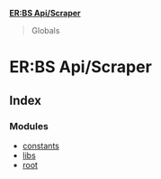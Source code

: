 **[ER:BS Api/Scraper](README.md)**

> Globals

# ER:BS Api/Scraper

## Index

### Modules

* [constants](modules/constants.md)
* [libs](modules/libs.md)
* [root](modules/root.md)
